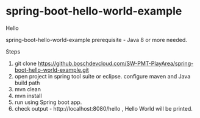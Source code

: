 # spring-boot-hello-world-example
Hello

spring-boot-hello-world-example
prerequisite - Java 8 or more needed.

Steps

1. git clone https://github.boschdevcloud.com/SW-PMT-PlayArea/spring-boot-hello-world-example.git
2. open project in spring tool suite or eclipse. configure maven and Java build path 
3. mvn clean
4. mvn install
5. run using Spring boot app.
6. check output -  http://localhost:8080/hello , Hello World will be printed.
